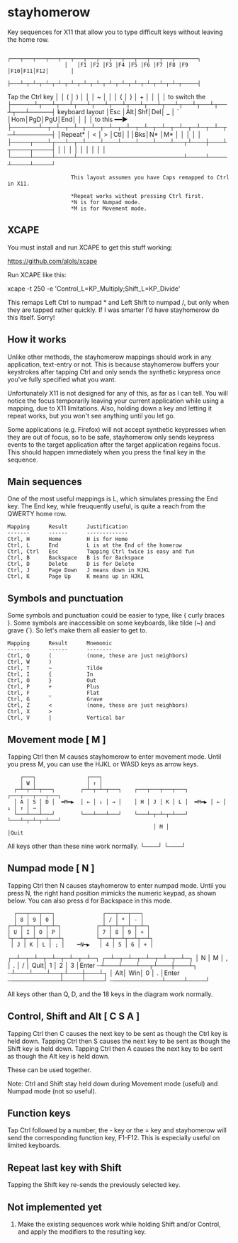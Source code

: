 stayhomerow
===========

Key sequences for X11 that allow you to type difficult keys without leaving the home row.

                      ┌───┬───┬───┬───┬───┬───┬───┬───┬───┬───┬───┬───┬───┬───────┐
                      │   │F1 │F2 │F3 │F4 │F5 │F6 │F7 │F8 │F9 │F10│F11│F12│       │
                      ├───┴─┬─┴─┬─┴─┬─┴─┬─┴─┬─┴─┬─┴─┬─┴─┬─┴─┬─┴─┬─┴─┬─┴─┬─┴─┬─────┤
  Tap the Ctrl key    │     │ ( │ ) │   │   │ ~ │   │   │ { │ } │ + │   │   │     │
  to switch the       ├─────┴┬──┴┬──┴┬──┴┬──┴┬──┴┬──┴┬──┴┬──┴┬──┴┬──┴┬──┴┬──┴─────┤
  keyboard layout     │Esc   │Alt│Shf│Del│ _ │ ` │Hom│PgD│PgU│End│   │   │        │
  to this  ━━▶        ├──────┴─┬─┴─┬─┴─┬─┴─┬─┴─┬─┴─┬─┴─┬─┴─┬─┴─┬─┴─┬─┴─┬─┴────────┤
                      │Repeat* │ < │ > │Ctl│ | │Bks│N* │M* │   │   │   │          │
                      ├────┬───┴┬──┴─┬─┴───┴───┴───┴───┴───┴──┬┴───┼───┴┬────┬────┤
                      │    │    │    │                        │    │    │    │    │
                      └────┴────┴────┴────────────────────────┴────┴────┴────┴────┘

                        This layout assumes you have Caps remapped to Ctrl in X11.

                        *Repeat works without pressing Ctrl first.
                        *N is for Numpad mode.
                        *M is for Movement mode.


XCAPE
-----

You must install and run XCAPE to get this stuff working:

  <https://github.com/alols/xcape>

Run XCAPE like this:

  xcape -t 250 -e 'Control_L=KP_Multiply;Shift_L=KP_Divide'

This remaps Left Ctrl to numpad  *  and Left Shift to numpad  /, but only when they are tapped
rather quickly. If I was smarter I'd have stayhomerow do this itself. Sorry!


How it works
------------

Unlike other methods, the stayhomerow mappings should work in any application, text-entry or not.
This is because stayhomerow buffers your keystrokes after tapping  Ctrl  and only sends the
synthetic keypress once you've fully specified what you want.

Unfortunately X11 is not designed for any of this, as far as I can tell. You will notice the focus
temporarily leaving your current application while using a mapping, due to X11 limitations. Also,
holding down a key and letting it repeat works, but you won't see anything until you let go.

Some applications (e.g. Firefox) will not accept synthetic keypresses when they are out of focus,
so to be safe, stayhomerow only sends keypress events to the target application after the target
application regains focus. This should happen immediately when you press the final key in the
sequence.


Main sequences
--------------

One of the most useful mappings is  L,  which simulates pressing the End key. The End key,
while freuquently useful, is quite a reach from the QWERTY home row.

    Mapping      Result      Justification
    -------      ------      -------------
    Ctrl, H      Home        H is for Home
    Ctrl, L      End         L is at the End of the homerow
    Ctrl, Ctrl   Esc         Tapping Ctrl twice is easy and fun
    Ctrl, B      Backspace   B is for Backspace
    Ctrl, D      Delete      D is for Delete
    Ctrl, J      Page Down   J means down in HJKL
    Ctrl, K      Page Up     K means up in HJKL


Symbols and punctuation
-----------------------

Some symbols and punctuation could be easier to type, like { curly braces }. Some symbols are
inaccessible on some keyboards, like tilde (~) and grave (`). So let's make them all easier to
get to.

    Mapping      Result      Mnemomic
    -------      ------      --------
    Ctrl, Q      (           (none, these are just neighbors)
    Ctrl, W      )
    Ctrl, T      ~           Tilde
    Ctrl, I      {           In
    Ctrl, O      }           Out
    Ctrl, P      +           Plus
    Ctrl, F      _           Flat
    Ctrl, G      `           Grave
    Ctrl, Z      <           (none, these are just neighbors)
    Ctrl, X      >
    Ctrl, V      |           Vertical bar


Movement mode  [ M ]
--------------------

Tapping  Ctrl  then  M  causes stayhomerow to enter movement mode. Until you press  M,  you can
use the HJKL or WASD keys as arrow keys.

        ┌───┐                ┌───┐
        │ W │                │ ↑ │
      ┌─┴─┬─┴─┬───┐        ┌─┴─┬─┴─┬───┐    ┌───┬───┬───┬───┐       ┌───┬───┬───┬───┐
      │ A │ S │ D │  ━M━▶  │ ← │ ↓ │ → │    │ H │ J │ K │ L │  ━M━▶ │ ← │ ↓ │ ↑ │ → │
      └───┴───┴───┘        └───┴───┴───┘    └───┴─┬─┴─┬─┴───┘       └───┴─┬─┴─┬─┴───┘
                                                  │ M │                   │Quit
All keys other than these nine work normally.     └───┘                   └───┘


Numpad mode  [ N ]
------------------

Tapping  Ctrl  then  N  causes stayhomerow to enter numpad mode. Until you press  N,  the right
hand position mimicks the numeric keypad, as shown below.  You can also press  d  for Backspace
in this mode.

      ┌───┬───┬───┐               ┌───┬───┬───┐
      │ 8 │ 9 │ 0 │               │ / │ * │ - │
    ┌─┴─┬─┴─┬─┴─┬─┴─┐           ┌─┴─┬─┴─┬─┴─┬─┴─┐
    │ U │ I │ O │ P │           │ 7 │ 8 │ 9 │ + │
    └┬──┴┬──┴┬──┴┬──┴┐          └┬──┴┬──┴┬──┴┬──┴┐
     │ J │ K │ L │ ; │    ━N━▶   │ 4 │ 5 │ 6 │ + │
   ┌─┴─┬─┴─┬─┴─┬─┴─┬─┴─┐       ┌─┴─┬─┴─┬─┴─┬─┴─┬─┴─┐
   │ N │ M │ , │ . │ / │       Quit│ 1 │ 2 │ 3 │Enter
  ┈┴───┴───┴──┬┴───┼───┴┐     ┈┴───┴───┴──┬┴───┼───┴┐
              │ Alt│ Win│               0 │  . │Enter
  ┈───────────┴────┴────┘     ┈───────────┴────┴────┘

All keys other than Q, D, and the 18 keys in the diagram work normally.


Control, Shift and Alt  [ C  S  A ]
-----------------------------------

Tapping  Ctrl  then  C  causes the next key to be sent as though the Ctrl  key is held down.
Tapping  Ctrl  then  S  causes the next key to be sent as though the Shift key is held down.
Tapping  Ctrl  then  A  causes the next key to be sent as though the Alt   key is held down.

These can be used together.

Note: Ctrl and Shift stay held down during Movement mode (useful) and Numpad mode (not so useful).


Function keys
-------------

Tap  Ctrl  followed by a number, the  -  key or the  =  key and stayhomerow will send the
corresponding function key, F1-F12. This is especially useful on limited keyboards.


Repeat last key with Shift
--------------------------

Tapping the Shift key re-sends the previously selected key.


Not implemented yet
-------------------

  1. Make the existing sequences work while holding Shift and/or Control, and apply the modifiers
     to the resulting key.

